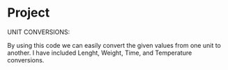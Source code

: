 # Project
UNIT CONVERSIONS:

By using this code we can easily convert the given values from one unit to another.
I have included Lenght, Weight, Time, and Temperature conversions.
